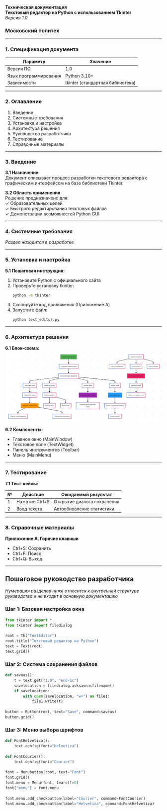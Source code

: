 **Техническая документация**  
**Текстовый редактор на Python с использованием Tkinter**  
*Версия 1.0*  

### **Московский политех**  
---

### **1. Спецификация документа**

| **Параметр**       | **Значение**                |
|---------------------|-----------------------------|
| Версия ПО           | 1.0                         |
| Язык программирования | Python 3.10+               |
| Зависимости         | tkinter (стандартная библиотека) |

---

### **2. Оглавление**  
1. Введение  
2. Системные требования  
3. Установка и настройка  
4. Архитектура решения  
5. Руководство разработчика  
6. Тестирование  
7. Справочные материалы  

---

### **3. Введение**  
**3.1 Назначение**  
Документ описывает процесс разработки текстового редактора с графическим интерфейсом на базе библиотеки Tkinter.

**3.2 Область применения**  
Решение предназначено для:  
✓ Образовательных целей  
✓ Быстрого редактирования текстовых файлов  
✓ Демонстрации возможностей Python GUI  

---

### **4. Системные требования**  
*Раздел находится в разработке*  

---

### **5. Установка и настройка**  
**5.1 Пошаговая инструкция:**  
1. Установите Python с официального сайта  
2. Проверьте установку tkinter:  
   ```bash
   python -m tkinter
   ```
3. Скопируйте код приложения (Приложение A)  
4. Запустите файл:  
   ```bash
   python text_editor.py
   ```

---

### **6. Архитектура решения**  
**6.1 Блок-схема:**  
![alt text](<Screenshot from 2025-05-22 01-51-47.png>)

**6.2 Компоненты:**  
- Главное окно (MainWindow)  
- Текстовое поле (TextWidget)  
- Панель инструментов (Toolbar)  
- Меню (MainMenu)  

---

### **7. Тестирование**  
**7.1 Тест-кейсы:**  

| №  | Действие               | Ожидаемый результат        |
|----|------------------------|----------------------------|
| 1  | Нажатие Ctrl+S         | Открытие диалога сохранения |
| 2  | Ввод текста            | Автообновление статистики  |

---

### **8. Справочные материалы**  

**Приложение А. Горячие клавиши**  
- Ctrl+S: Сохранить  
- Ctrl+F: Поиск  
- Ctrl+Q: Выход  

---

## Пошаговое руководство разработчика  
*Нумерация разделов ниже относится к внутренней структуре руководства и не входит в основную документацию*

### Шаг 1: Базовая настройка окна  
```python
from tkinter import *
from tkinter import filedialog

root = Tk("TextEditor")
root.title("Текстовый редактор на Python")
text = Text(root)
text.grid()
```

### Шаг 2: Система сохранения файлов  
```python
def saveas():
    t = text.get("1.0", "end-1c")
    savelocation = filedialog.asksaveasfilename()
    if savelocation: 
        with open(savelocation, "w+") as file1:
            file1.write(t)

button = Button(root, text="Save", command=saveas)
button.grid()
```

### Шаг 3: Меню выбора шрифтов  
```python
def FontHelvetica():
    text.config(font="Helvetica")

def FontCourier():
    text.config(font="Courier")

font = Menubutton(root, text="Font")
font.grid()
font.menu = Menu(font, tearoff=0)
font["menu"] = font.menu

font.menu.add_checkbutton(label="Courier", command=FontCourier)
font.menu.add_checkbutton(label="Helvetica", command=FontHelvetica)
```